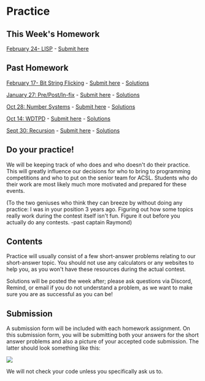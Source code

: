 # Practice

## This Week's Homework
<a href="https://docs.google.com/document/d/1XAslqYWbEBvU_9ekrBwuPo6vHQiBYQUOiXNs5Qbt7kU/edit?usp=sharing" target="_blank" rel="noopener noreferrer">February 24- LISP</a> -
<a href="https://forms.gle/WqmvnCBwP5eT19a6A" target="_blank" rel="noopener noreferrer">Submit here</a>


## Past Homework
<a href="https://docs.google.com/document/d/1ZxrVKibC7TgAfEZKBcYK8ZyaK4gMjD6RAnvn0pfKOTg/edit?usp=sharing" target="_blank" rel="noopener noreferrer">February 17- Bit String Flicking</a> -
<a href="https://forms.gle/tiX7qrFUz7tQaYbU7" target="_blank" rel="noopener noreferrer">Submit here</a> -
<a href="https://docs.google.com/document/d/1B2uCKTnpHsu746oaV_6wISEVdzcoyzXAfyjdPUnHNCU/edit?usp=sharing" target="_blank" rel="noopener noreferrer">Solutions</a>

<a href="https://docs.google.com/document/d/1HCPBycc-q7iCOtWYme55lvXOnkLXtQ-_2A6Em-JyJmc/edit?usp=sharing" target="_blank" rel="noopener noreferrer">January 27: Pre/Post/In-fix</a> -
<a href="https://forms.gle/bpbk1g9cRVJex2Yq7" target="_blank" rel="noopener noreferrer">Submit here</a> -
<a href="https://docs.google.com/document/d/1H_xr-i2Idg32ajsqoCvKwzV8qWBGp1qn8UkwGXyMWUQ/edit?usp=sharing" target="_blank" rel="noopener noreferrer">Solutions</a>

<a href="https://docs.google.com/document/d/1qH-vsGQUQNRN53lvgQBQoFrmjlLAeSCpAQ710Odjgmg/edit?usp=sharing" target="_blank" rel="noopener noreferrer">Oct 28: Number Systems</a> -
<a href="https://forms.gle/j9Dwrokm6a8cEjK18" target="_blank" rel="noopener noreferrer">Submit here</a> -
<a href="https://docs.google.com/document/d/1ogpbRLW_RqMOjSJWiwrfcfNQHKWyeEbS59ZDhYL-_d4/edit?usp=sharing" target="_blank" rel="noopener noreferrer">Solutions</a>

<a href="https://docs.google.com/document/d/1oMYwyxkifqgKmTGkLxoEhguKPu5LEqoPqAT_j_kRt-E/edit?usp=sharing" target="_blank" rel="noopener noreferrer">Oct 14: WDTPD</a> -
<a href="https://forms.gle/KarHN2yhY4EhJtv98" target="_blank" rel="noopener noreferrer">Submit here</a> -
<a href="https://docs.google.com/document/d/1hQAlifxD9tH3Z0qSvKnNPn0xlYWoPWqKSB3EfvSt3pU/edit?usp=sharing" target="_blank" rel="noopener noreferrer">Solutions</a>

<a href="https://docs.google.com/document/d/1eHEsEhxqGpF_wHQiPvGGlHZAmntGlYj_I8HKxYtSw6s/edit?usp=sharing" target="_blank" rel="noopener noreferrer">Sept 30: Recursion</a> - 
<a href="https://forms.gle/PmxfAmeMtk76a2Z27" target="_blank" rel="noopener noreferrer">Submit here</a> -
<a href="https://docs.google.com/document/d/1yfe5DV45syh4Mbrj5ular4FHpBk0gKHRc1_VjfsQz2s/edit?usp=sharing" target="_blank" rel="noopener noreferrer">Solutions</a>

## Do your practice!

We will be keeping track of who does and who doesn't do their practice. This will greatly influence our decisions
for who to bring to programming competitions and who to put on the senior team for ACSL. Students who
do their work are most likely much more motivated and prepared for these events.

(To the two geniuses who think they can breeze by without doing any practice: I was in your position 3 years ago. Figuring out how 
some topics really work during the contest itself isn't fun. Figure it out before you actually do any contests. -past captain Raymond)

## Contents

Practice will usually consist of a few short-answer problems relating to our short-answer topic. You should not use any calculators or any websites to help you, 
as you won't have these resources during the actual contest.

Solutions will be posted the week after; please ask questions
via Discord, Remind, or email if you do not understand a problem, as we want to make sure you are as successful as you can be!

## Submission

A submission form will be included with each homework assignment. On this submission form, you will be submitting both your answers for the short answer
problems and also a picture of your accepted code submission. The latter should look something like this:

![](https://cdn.discordapp.com/attachments/755867961369165854/759560439607722015/unknown.png)

We will not check your code unless you specifically ask us to.

